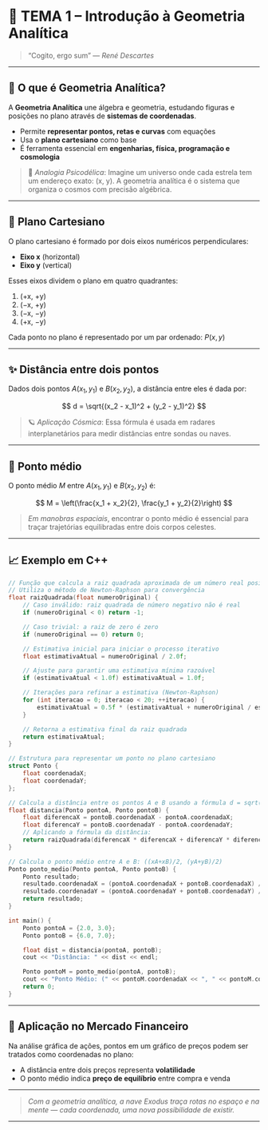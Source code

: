 # 🌌 TEMA 1 – Introdução à Geometria Analítica

> “Cogito, ergo sum” — *René Descartes*

---

## 🧭 O que é Geometria Analítica?

A **Geometria Analítica** une álgebra e geometria, estudando figuras e posições no plano através de **sistemas de coordenadas**.

* Permite **representar pontos, retas e curvas** com equações
* Usa o **plano cartesiano** como base
* É ferramenta essencial em **engenharias, física, programação e cosmologia**

> 💭 *Analogia Psicodélica*: Imagine um universo onde cada estrela tem um endereço exato: (x, y). A geometria analítica é o sistema que organiza o cosmos com precisão algébrica.

---

## 📐 Plano Cartesiano

O plano cartesiano é formado por dois eixos numéricos perpendiculares:

* **Eixo x** (horizontal)
* **Eixo y** (vertical)

Esses eixos dividem o plano em quatro quadrantes:

1. (+x, +y)
2. (−x, +y)
3. (−x, −y)
4. (+x, −y)

Cada ponto no plano é representado por um par ordenado: $P(x, y)$

---

## ✨ Distância entre dois pontos

Dados dois pontos $A(x_1, y_1)$ e $B(x_2, y_2)$, a distância entre eles é dada por:

$$
d = \sqrt{(x_2 - x_1)^2 + (y_2 - y_1)^2}
$$

> 🪐 *Aplicação Cósmica*: Essa fórmula é usada em radares interplanetários para medir distâncias entre sondas ou naves.

---

## 📍 Ponto médio

O ponto médio $M$ entre $A(x_1, y_1)$ e $B(x_2, y_2)$ é:

$$
M = \left(\frac{x_1 + x_2}{2}, \frac{y_1 + y_2}{2}\right)
$$

> *Em manobras espaciais*, encontrar o ponto médio é essencial para traçar trajetórias equilibradas entre dois corpos celestes.

---

## 📈 Exemplo em C++

```cpp
// Função que calcula a raiz quadrada aproximada de um número real positivo
// Utiliza o método de Newton-Raphson para convergência
float raizQuadrada(float numeroOriginal) {
    // Caso inválido: raiz quadrada de número negativo não é real
    if (numeroOriginal < 0) return -1;

    // Caso trivial: a raiz de zero é zero
    if (numeroOriginal == 0) return 0;

    // Estimativa inicial para iniciar o processo iterativo
    float estimativaAtual = numeroOriginal / 2.0f;

    // Ajuste para garantir uma estimativa mínima razoável
    if (estimativaAtual < 1.0f) estimativaAtual = 1.0f;

    // Iterações para refinar a estimativa (Newton-Raphson)
    for (int iteracao = 0; iteracao < 20; ++iteracao) {
        estimativaAtual = 0.5f * (estimativaAtual + numeroOriginal / estimativaAtual);
    }

    // Retorna a estimativa final da raiz quadrada
    return estimativaAtual;
}

// Estrutura para representar um ponto no plano cartesiano
struct Ponto {
    float coordenadaX;
    float coordenadaY;
};

// Calcula a distância entre os pontos A e B usando a fórmula d = sqrt((xB - xA)^2 + (yB - yA)^2)
float distancia(Ponto pontoA, Ponto pontoB) {
    float diferencaX = pontoB.coordenadaX - pontoA.coordenadaX;
    float diferencaY = pontoB.coordenadaY - pontoA.coordenadaY;
    // Aplicando a fórmula da distância:
    return raizQuadrada(diferencaX * diferencaX + diferencaY * diferencaY);
}

// Calcula o ponto médio entre A e B: ((xA+xB)/2, (yA+yB)/2)
Ponto ponto_medio(Ponto pontoA, Ponto pontoB) {
    Ponto resultado;
    resultado.coordenadaX = (pontoA.coordenadaX + pontoB.coordenadaX) / 2.0;
    resultado.coordenadaY = (pontoA.coordenadaY + pontoB.coordenadaY) / 2.0;
    return resultado;
}

int main() {
    Ponto pontoA = {2.0, 3.0};
    Ponto pontoB = {6.0, 7.0};

    float dist = distancia(pontoA, pontoB);
    cout << "Distância: " << dist << endl;

    Ponto pontoM = ponto_medio(pontoA, pontoB);
    cout << "Ponto Médio: (" << pontoM.coordenadaX << ", " << pontoM.coordenadaY << ")" << endl;
    return 0;
}
```

---

## 💸 Aplicação no Mercado Financeiro

Na análise gráfica de ações, pontos em um gráfico de preços podem ser tratados como coordenadas no plano:

* A distância entre dois preços representa **volatilidade**
* O ponto médio indica **preço de equilíbrio** entre compra e venda

---

> *Com a geometria analítica, a nave Exodus traça rotas no espaço e na mente — cada coordenada, uma nova possibilidade de existir.*

---
